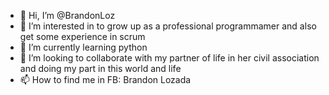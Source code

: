 - 👋 Hi, I’m @BrandonLoz
- 👀 I’m interested in to grow up as a professional programmamer and also get some experience in scrum
- 🌱 I’m currently learning python
- 💞️ I’m looking to collaborate with my partner of life in her civil association and doing my part in this world and life
- 📫 How to find me in FB: Brandon Lozada

<!---
BrandonLoz/BrandonLoz is a ✨ special ✨ repository because its `README.md` (this file) appears on your GitHub profile.
You can click the Preview link to take a look at your changes.
--->

